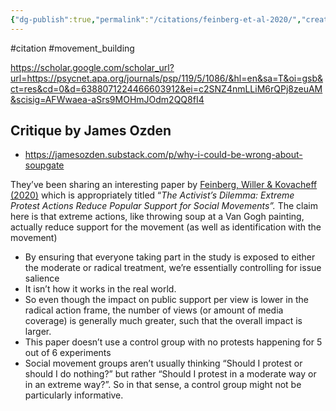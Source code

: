 ```yaml
---
{"dg-publish":true,"permalink":"/citations/feinberg-et-al-2020/","created":"2025-01-19T20:45:53.297+00:00","updated":"2025-09-28T23:40:45.081+01:00"}
---
```


#citation #movement_building 


https://scholar.google.com/scholar_url?url=https://psycnet.apa.org/journals/psp/119/5/1086/&hl=en&sa=T&oi=gsb&ct=res&cd=0&d=6388071224466603912&ei=c2SNZ4nmLLiM6rQPj8zeuAM&scisig=AFWwaea-aSrs9MOHmJOdm2QQ8fI4

## Critique by James Ozden
- https://jamesozden.substack.com/p/why-i-could-be-wrong-about-soupgate

They’ve been sharing an interesting paper by [Feinberg, Willer & Kovacheff (2020)](https://www.researchgate.net/profile/Matthew-Feinberg-2/publication/338562538_The_activist's_dilemma_Extreme_protest_actions_reduce_popular_support_for_social_movements/links/5ea5eff892851c1a90728bd5/The-activists-dilemma-Extreme-protest-actions-reduce-popular-support-for-social-movements.pdf) which is appropriately titled “*The Activist’s Dilemma: Extreme Protest Actions Reduce Popular Support for Social Movements”.* The claim here is that extreme actions, like throwing soup at a Van Gogh painting, actually reduce support for the movement (as well as identification with the movement)
- By ensuring that everyone taking part in the study is exposed to either the moderate or radical treatment, we’re essentially controlling for issue salience
- It isn’t how it works in the real world.
- So even though the impact on public support per view is lower in the radical action frame, the number of views (or amount of media coverage) is generally much greater, such that the overall impact is larger.
- This paper doesn’t use a control group with no protests happening for 5 out of 6 experiments
- Social movement groups aren’t usually thinking “Should I protest or should I do nothing?” but rather “Should I protest in a moderate way or in an extreme way?”. So in that sense, a control group might not be particularly informative.
